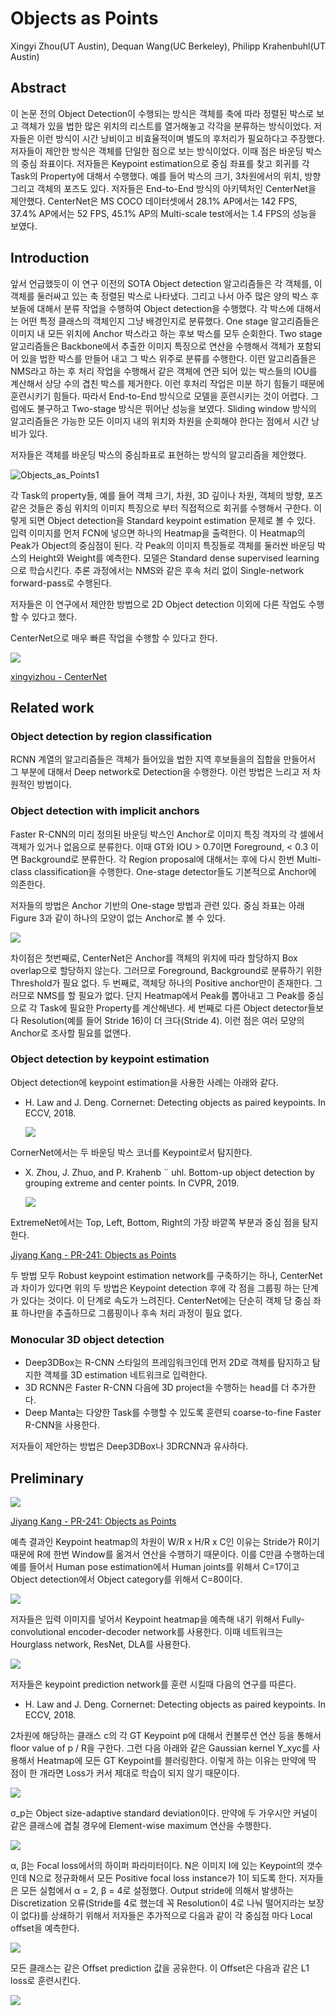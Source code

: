 # Objects as Points

Xingyi Zhou(UT Austin), Dequan Wang(UC Berkeley), Philipp Krahenbuhl(UT Austin)



## Abstract

이 논문 전의 Object Detection이 수행되는 방식은 객체를 축에 따라 정렬된 박스로 보고 객체가 있을 법한 많은 위치의 리스트를 열거해놓고 각각을 분류하는 방식이었다. 저자들은 이런 방식이 시간 낭비이고 비효율적이며 별도의 후처리가 필요하다고 주장했다. 저자들이 제안한 방식은 객체를 단일한 점으로 보는 방식이었다. 이때 점은 바운딩 박스의 중심 좌표이다. 저자들은 Keypoint estimation으로 중심 좌표를 찾고 회귀를 각 Task의 Property에 대해서 수행했다. 예를 들어 박스의 크기, 3차원에서의 위치, 방향 그리고 객체의 포즈도 있다. 저자들은 End-to-End 방식의 아키텍처인 CenterNet을 제안했다. CenterNet은 MS COCO 데이터셋에서 28.1% AP에서는 142 FPS, 37.4% AP에서는 52 FPS, 45.1% AP의 Multi-scale test에서는 1.4 FPS의 성능을 보였다. 



## Introduction

앞서 언급했듯이 이 연구 이전의 SOTA Object detection 알고리즘들은 각 객체를, 이 객체를 둘러싸고 있는 축 정렬된 박스로 나타냈다. 그리고 나서 아주 많은 양의 박스 후보들에 대해서 분류 작업을 수행하여 Object detection을 수행했다. 각 박스에 대해서는 어떤 특정 클래스의 객체인지 그냥 배경인지로 분류했다. One stage 알고리즘들은 이미지 내 모든 위치에 Anchor 박스라고 하는 후보 박스를 모두 순회한다. Two stage 알고리즘들은 Backbone에서 추출한 이미지 특징으로 연산을 수행해서 객체가 포함되어 있을 법한 박스를 만들어 내고 그 박스 위주로 분류를 수행한다. 이런 알고리즘들은 NMS라고 하는 후 처리 작업을 수행해서 같은 객체에 연관 되어 있는 박스들의 IOU를 계산해서 상당 수의 겹친 박스를 제거한다. 이런 후처리 작업은 미분 하기 힘들기 때문에 훈련시키기 힘들다. 따라서 End-to-End 방식으로 모델을 훈련시키는 것이 어렵다. 그럼에도 불구하고 Two-stage 방식은 뛰어난 성능을 보였다. Sliding window 방식의 알고리즘들은 가능한 모든 이미지 내의 위치와 차원을 순회해야 한다는 점에서 시간 낭비가 있다. 

저자들은 객체를 바운딩 박스의 중심좌표로 표현하는 방식의 알고리즘을 제안했다. 

![Objects_as_Points1](./Figure/Objects_as_Points1.JPG)

각 Task의 property들, 예를 들어 객체 크기, 차원, 3D 깊이나 차원, 객체의 방향, 포즈 같은 것들은 중심 위치의 이미지 특징으로 부터 직접적으로 회귀를 수행해서 구한다. 이렇게 되면 Object detection을 Standard keypoint estimation 문제로 볼 수 있다. 입력 이미지를 먼저 FCN에 넣으면 하나의 Heatmap을 출력한다. 이 Heatmap의 Peak가 Object의 중심점이 된다. 각 Peak의 이미지 특징들로 객체를 둘러싼 바운딩 박스의 Height와 Weight를 예측한다. 모델은 Standard dense supervised learning으로 학습시킨다. 추론 과정에서는 NMS와 같은 후속 처리 없이 Single-network forward-pass로 수행된다. 

저자들은 이 연구에서 제안한 방법으로 2D Object detection 이외에 다른 작업도 수행할 수 있다고 했다. 

CenterNet으로 매우 빠른 작업을 수행할 수 있다고 한다. 

![](./Figure/Objects_as_Points2.JPG)

[xingyizhou - CenterNet](https://github.com/xingyizhou/CenterNet)



## Related work

### Object detection by region classification 

RCNN 계열의 알고리즘들은 객체가 들어있을 법한 지역 후보들을의 집합을 만들어서 그 부분에 대해서 Deep network로 Detection을 수행한다. 이런 방법은 느리고 저 차원적인 방법이다. 



### Object detection with implicit anchors

Faster R-CNN의 미리 정의된 바운딩 박스인 Anchor로 이미지 특징 격자의 각 셀에서 객체가 있거나 없음으로 분류한다. 이때 GT와 IOU > 0.7이면 Foreground, < 0.3 이면 Background로 분류한다. 각 Region proposal에 대해서는 후에 다시 한번 Multi-class classification을 수행한다. One-stage detector들도 기본적으로 Anchor에 의존한다. 

저자들의 방법은 Anchor 기반의 One-stage 방법과 관련 있다. 중심 좌표는 아래 Figure 3과 같이 하나의 모양이 없는 Anchor로 볼 수 있다. 

![](./Figure/Objects_as_Points3.JPG)

차이점은 첫번째로, CenterNet은 Anchor를 객체의 위치에 따라 할당하지 Box overlap으로 할당하지 않는다. 그러므로 Foreground, Background로 분류하기 위한 Threshold가 필요 없다. 두 번째로, 객체당 하나의 Positive anchor만이 존재한다. 그러므로 NMS를 할 필요가 없다. 단지 Heatmap에서 Peak를 뽑아내고 그 Peak를 중심으로 각 Task에 필요한 Property를 계산해낸다. 세 번째로 다른 Object detector들보다 Resolution(예를 들어 Stride 16)이 더 크다(Stride 4). 이런 점은 여러 모양의 Anchor로 조사할 필요를 없앤다. 



### Object detection by keypoint estimation

Object detection에 keypoint estimation을 사용한 사례는 아래와 같다. 

- H. Law and J. Deng. Cornernet: Detecting objects as paired keypoints. In ECCV, 2018.

  ![](./Figure/Objects_as_Points4.JPG)

CornerNet에서는 두 바운딩 박스 코너를 Keypoint로서 탐지한다.

- X. Zhou, J. Zhuo, and P. Krahenb ¨ uhl. Bottom-up object detection by grouping extreme and center points. In CVPR, 2019.

  ![](./Figure/Objects_as_Points5.JPG)

ExtremeNet에서는 Top, Left, Bottom, Right의 가장 바깥쪽 부분과 중심 점을 탐지한다.

[Jiyang Kang - PR-241: Objects as Points](https://www.youtube.com/watch?v=mDdpwe2xsT4)



두 방법 모두 Robust keypoint estimation network를 구축하기는 하나, CenterNet과 차이가 있다면 위의 두 방법은 Keypoint detection 후에 각 점을 그룹핑 하는 단계가 있다는 것이다. 이 단계로 속도가 느려진다. CenterNet에는 단순히 객체 당 중심 좌표 하나만을 추출하므로 그룹핑이나 후속 처리 과정이 필요 없다. 



### Monocular 3D object detection

- Deep3DBox는 R-CNN 스타일의 프레임워크인데 먼저 2D로 객체를 탐지하고 탐지한 객체를 3D estimation 네트워크로 입력한다. 
- 3D RCNN은 Faster R-CNN 다음에 3D project을 수행하는 head를 더 추가한다. 
- Deep Manta는 다양한 Task를 수행할 수 있도록 훈련되 coarse-to-fine Faster R-CNN을 사용한다. 

저자들이 제안하는 방법은 Deep3DBox나 3DRCNN과 유사하다. 



## Preliminary

![](./Figure/Objects_as_Points6.JPG)

[Jiyang Kang - PR-241: Objects as Points](https://www.youtube.com/watch?v=mDdpwe2xsT4)

예측 결과인 Keypoint heatmap의 차원이 W/R x H/R x C인 이유는 Stride가 R이기 때문에 R에 한번 Window를 옮겨서 연산을 수행하기 때문이다. 이를 C만큼 수행하는데 예를 들어서 Human pose estimation에서 Human joints를 위해서 C=17이고 Object detection에서 Object category를 위해서 C=80이다. 

![](./Figure/Objects_as_Points8.JPG)

저자들은 입력 이미지를 넣어서 Keypoint heatmap을 예측해 내기 위해서 Fully-convolutional encoder-decoder network를 사용한다. 이때 네트워크는 Hourglass network, ResNet, DLA를 사용한다. 

![](./Figure/Objects_as_Points7.JPG)

저자들은 keypoint prediction network를 훈련 시킬때 다음의 연구를 따른다. 

- H. Law and J. Deng. Cornernet: Detecting objects as paired keypoints. In ECCV, 2018.

2차원에 해당하는 클래스 c의 각 GT Keypoint p에 대해서 컨볼루션 연산 등을 통해서 floor value of p / R을 구한다. 그런 다음 아래와 같은 Gaussian kernel Y_xyc를 사용해서 Heatmap에 모든 GT Keypoint를 블러링한다. 이렇게 하는 이유는 만약에 딱 점이 한 개라면 Loss가 커서 제대로 학습이 되지 않기 때문이다. 

![](./Figure/Objects_as_Points9.JPG)

σ_p는 Object size-adaptive standard deviation이다.  만약에 두 가우시안 커널이 같은 클래스에 겹칠 경우에 Element-wise maximum 연산을 수행한다. 

![](./Figure/Objects_as_Points10.JPG)

α, β는 Focal loss에서의 하이퍼 파라미터이다. N은 이미지 I에 있는 Keypoint의 갯수인데 N으로 정규화해서 모든 Positive focal loss instance가 1이 되도록 한다. 저자들은 모든 실험에서 α = 2,  β = 4로 설정했다. Output stride에 의해서 발생하는 Discretization 오류(Stride를 4로 했는데 꼭 Resolution이 4로 나눠 떨어지라는 보장이 없다)를 상쇄하기 위해서 저자들은 추가적으로 다음과 같이 각 중심점 마다 Local offset을 예측한다. 

![](./Figure/Objects_as_Points11.JPG)

모든 클래스는 같은 Offset prediction 값을 공유한다. 이 Offset은 다음과 같은 L1 loss로 훈련시킨다. 

![](./Figure/Objects_as_Points12.JPG)
